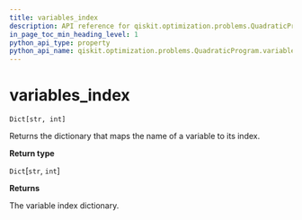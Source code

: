 ```yaml
---
title: variables_index
description: API reference for qiskit.optimization.problems.QuadraticProgram.variables_index
in_page_toc_min_heading_level: 1
python_api_type: property
python_api_name: qiskit.optimization.problems.QuadraticProgram.variables_index
---
```


# variables\_index

<span id="qiskit.optimization.problems.QuadraticProgram.variables_index" />

`Dict[str, int]`

Returns the dictionary that maps the name of a variable to its index.

**Return type**

`Dict`\[`str`, `int`]

**Returns**

The variable index dictionary.

